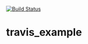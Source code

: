 [![Build Status](https://travis-ci.org/akshaygore06/travis_example.svg?branch=master)](https://travis-ci.org/akshaygore06/travis_example)
# travis_example

